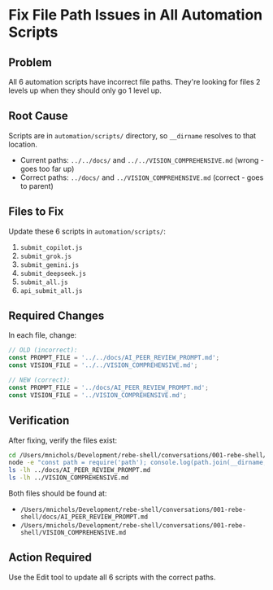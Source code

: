 # Fix File Path Issues in All Automation Scripts

## Problem
All 6 automation scripts have incorrect file paths. They're looking for files 2 levels up when they should only go 1 level up.

## Root Cause
Scripts are in `automation/scripts/` directory, so `__dirname` resolves to that location.
- Current paths: `../../docs/` and `../../VISION_COMPREHENSIVE.md` (wrong - goes too far up)
- Correct paths: `../docs/` and `../VISION_COMPREHENSIVE.md` (correct - goes to parent)

## Files to Fix
Update these 6 scripts in `automation/scripts/`:
1. `submit_copilot.js`
2. `submit_grok.js`
3. `submit_gemini.js`
4. `submit_deepseek.js`
5. `submit_all.js`
6. `api_submit_all.js`

## Required Changes

In each file, change:
```javascript
// OLD (incorrect):
const PROMPT_FILE = '../../docs/AI_PEER_REVIEW_PROMPT.md';
const VISION_FILE = '../../VISION_COMPREHENSIVE.md';

// NEW (correct):
const PROMPT_FILE = '../docs/AI_PEER_REVIEW_PROMPT.md';
const VISION_FILE = '../VISION_COMPREHENSIVE.md';
```

## Verification

After fixing, verify the files exist:
```bash
cd /Users/mnichols/Development/rebe-shell/conversations/001-rebe-shell/automation/scripts
node -e "const path = require('path'); console.log(path.join(__dirname, '../docs/AI_PEER_REVIEW_PROMPT.md')); console.log(path.join(__dirname, '../VISION_COMPREHENSIVE.md'));"
ls -lh ../docs/AI_PEER_REVIEW_PROMPT.md
ls -lh ../VISION_COMPREHENSIVE.md
```

Both files should be found at:
- `/Users/mnichols/Development/rebe-shell/conversations/001-rebe-shell/docs/AI_PEER_REVIEW_PROMPT.md`
- `/Users/mnichols/Development/rebe-shell/conversations/001-rebe-shell/VISION_COMPREHENSIVE.md`

## Action Required
Use the Edit tool to update all 6 scripts with the correct paths.
